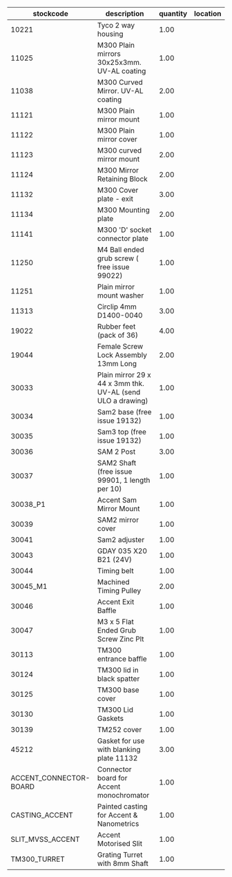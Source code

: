 |stockcode|description|quantity|location|
|---------|-----------|--------|--------|
|10221|Tyco 2 way housing|1.00||
|11025|M300 Plain mirrors 30x25x3mm.  UV-AL coating|1.00||
|11038|M300 Curved Mirror.  UV-AL coating|2.00||
|11121|M300 Plain mirror mount|1.00||
|11122|M300 Plain mirror cover|1.00||
|11123|M300 curved mirror mount|2.00||
|11124|M300 Mirror Retaining Block|2.00||
|11132|M300 Cover plate - exit|3.00||
|11134|M300 Mounting plate|2.00||
|11141|M300 'D' socket connector plate|1.00||
|11250|M4 Ball ended grub screw ( free issue 99022)|1.00||
|11251|Plain mirror mount washer|1.00||
|11313|Circlip 4mm D1400-0040|3.00||
|19022|Rubber feet (pack of 36)|4.00||
|19044|Female Screw Lock Assembly 13mm Long|2.00||
|30033|Plain mirror 29 x 44 x 3mm thk.  UV-AL (send ULO a drawing)|1.00||
|30034|Sam2 base (free issue 19132)|1.00||
|30035|Sam3 top (free issue 19132)|1.00||
|30036|SAM 2 Post|3.00||
|30037|SAM2 Shaft (free issue 99901, 1 length per 10)|1.00||
|30038_P1|Accent Sam Mirror Mount|1.00||
|30039|SAM2 mirror cover|1.00||
|30041|Sam2 adjuster|1.00||
|30043|GDAY 035 X20 B21 (24V)|1.00||
|30044|Timing belt|1.00||
|30045_M1|Machined Timing Pulley|2.00||
|30046|Accent Exit Baffle|1.00||
|30047|M3 x 5 Flat Ended Grub Screw Zinc Plt|1.00||
|30113|TM300 entrance baffle|1.00||
|30124|TM300 lid in black spatter|1.00||
|30125|TM300 base cover|1.00||
|30130|TM300 Lid Gaskets|1.00||
|30139|TM252 cover|1.00||
|45212|Gasket for use with blanking plate 11132|3.00||
|ACCENT_CONNECTOR-BOARD|Connector board for Accent monochromator|1.00||
|CASTING_ACCENT|Painted casting for Accent & Nanometrics|1.00||
|SLIT_MVSS_ACCENT|Accent Motorised Slit|1.00||
|TM300_TURRET|Grating Turret with 8mm Shaft|1.00||
